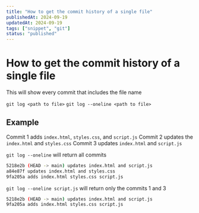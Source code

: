 ```yaml
---
title: "How to get the commit history of a single file"
publishedAt: 2024-09-19
updatedAt: 2024-09-19
tags: ["snippet", "git"]
status: "published"
---
```


# How to get the commit history of a single file

This will show every commit that includes the file name

`git log <path to file>`
`git log --oneline <path to file>`

## Example

Commit 1 adds `index.html`, `styles.css`, and `script.js`
Commit 2 updates the `index.html` and `styles.css`
Commit 3 updates `index.html` and `script.js`

`git log --oneline` will return all commits

```bash
5218e2b (HEAD -> main) updates index.html and script.js
a84e87f updates index.html and styles.css
9fa205a adds index.html styles.css script.js
```

`git log --oneline script.js` will return only the commits 1 and 3

```bash
5218e2b (HEAD -> main) updates index.html and script.js
9fa205a adds index.html styles.css script.js
```
